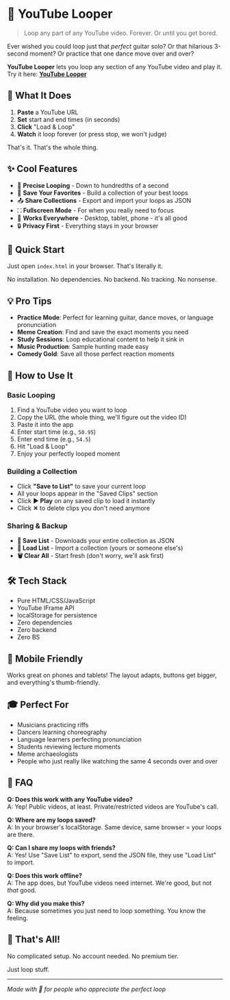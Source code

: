 # 🔁 YouTube Looper

> Loop any part of any YouTube video. Forever. Or until you get bored.

Ever wished you could loop just that *perfect* guitar solo? Or that hilarious 3-second moment? Or practice that one dance move over and over?

**YouTube Looper** lets you loop any section of any YouTube video and play it.   
Try it here: **[YouTube Looper](deftio.github.io/YouTubeLooper/)**  

## 🎯 What It Does

1. **Paste** a YouTube URL
2. **Set** start and end times (in seconds)
3. **Click** "Load & Loop"
4. **Watch** it loop forever (or press stop, we won't judge)

That's it. That's the whole thing.

## ✨ Cool Features

- 🎵 **Precise Looping** - Down to hundredths of a second
- 💾 **Save Your Favorites** - Build a collection of your best loops
- 📤 **Share Collections** - Export and import your loops as JSON
- ⛶ **Fullscreen Mode** - For when you really need to focus
- 📱 **Works Everywhere** - Desktop, tablet, phone - it's all good
- 🔒 **Privacy First** - Everything stays in your browser

## 🚀 Quick Start

Just open `index.html` in your browser. That's literally it.

No installation. No dependencies. No backend. No tracking. No nonsense.

## 💡 Pro Tips

- **Practice Mode**: Perfect for learning guitar, dance moves, or language pronunciation
- **Meme Creation**: Find and save the exact moments you need
- **Study Sessions**: Loop educational content to help it sink in
- **Music Production**: Sample hunting made easy
- **Comedy Gold**: Save all those perfect reaction moments

## 🎨 How to Use It

### Basic Looping
1. Find a YouTube video you want to loop
2. Copy the URL (the whole thing, we'll figure out the video ID)
3. Paste it into the app
4. Enter start time (e.g., `50.95`)
5. Enter end time (e.g., `54.5`)
6. Hit "Load & Loop"
7. Enjoy your perfectly looped moment

### Building a Collection
- Click **"Save to List"** to save your current loop
- All your loops appear in the "Saved Clips" section
- Click **▶ Play** on any saved clip to load it instantly
- Click **✕** to delete clips you don't need anymore

### Sharing & Backup
- **💾 Save List** - Downloads your entire collection as JSON
- **📂 Load List** - Import a collection (yours or someone else's)
- **🗑️ Clear All** - Start fresh (don't worry, we'll ask first)

## 🛠️ Tech Stack

- Pure HTML/CSS/JavaScript
- YouTube IFrame API
- localStorage for persistence
- Zero dependencies
- Zero backend
- Zero BS

## 📱 Mobile Friendly

Works great on phones and tablets! The layout adapts, buttons get bigger, and everything's thumb-friendly.

## 🎓 Perfect For

- Musicians practicing riffs
- Dancers learning choreography
- Language learners perfecting pronunciation
- Students reviewing lecture moments
- Meme archaeologists
- People who just really like watching the same 4 seconds over and over

## 🤔 FAQ

**Q: Does this work with any YouTube video?**  
A: Yep! Public videos, at least. Private/restricted videos are YouTube's call.

**Q: Where are my loops saved?**  
A: In your browser's localStorage. Same device, same browser = your loops are there.

**Q: Can I share my loops with friends?**  
A: Yes! Use "Save List" to export, send the JSON file, they use "Load List" to import.

**Q: Does this work offline?**  
A: The app does, but YouTube videos need internet. We're good, but not *that* good.

**Q: Why did you make this?**  
A: Because sometimes you just need to loop something. You know the feeling.

## 🎉 That's All!

No complicated setup. No account needed. No premium tier.

Just loop stuff.

---

*Made with 🎵 for people who appreciate the perfect loop*
